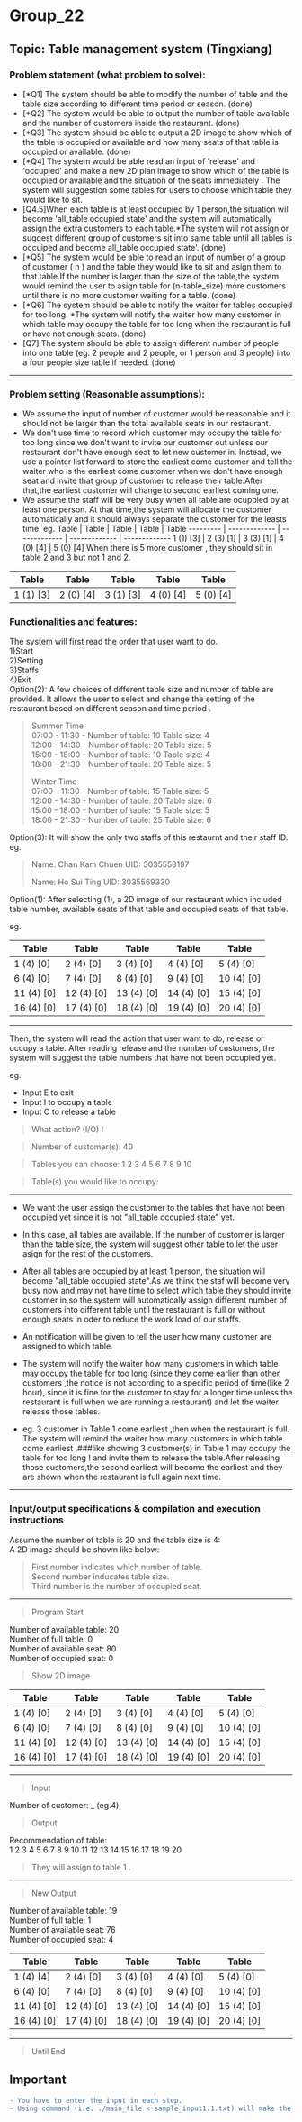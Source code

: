 # Group_22

## Topic: Table management system (Tingxiang)

### Problem statement (what problem to solve):

- [*Q1] The system should be able to modify the number of table and the table size according to different time period or season.  (done)
- [*Q2] The system would be able to output the number of table available and the number of customers inside the restaurant.   (done)
- [*Q3] The system should be able to output a 2D image to show which of the table is occupied or available and how many seats of that table is occupied or available.  (done)
- [*Q4] The system would be able read an input of 'release' and 'occupied' and make a new 2D plan image to show which of the table is occupied or available and the situation of the seats immediately . The system will suggestion some tables for users to choose which table they would like to sit. 
- [Q4.5]When each table is at least occupied by 1 person,the situation will become 'all_table occupied state'  and the system will automatically assign the extra customers to each table.*The system will not assign or suggest different group of customers sit into same table until all tables is occuiped and become all_table occupied state'. (done)
- [*Q5] The system would be able to read an input of number of a group of customer ( n ) and the table they would like to sit and asign them to that table.If the number is larger than the size of the table,the system would remind the user to asign table for (n-table_size) more customers until there is no more customer waiting for a table. (done)
- [*Q6] The system should be able to notify the waiter for tables occupied for too long. *The system will notify the waiter how many customer in which table may occupy the table for too long when the restaurant is full or have not enough seats. (done)   
- [Q7] The system should be able to assign different number of people into one table (eg. 2 people and 2 people, or 1 person and 3 people) into a four people size table if needed.  (done)

---

### Problem setting (Reasonable assumptions):  

- We assume the input of number of customer would be reasonable and it should not be larger than the total available seats in our restaurant.
- We don't use time to record which customer may occupy the table for too long since we don't want to invite our customer out unless our restaurant don't have enough seat to let new customer in. Instead, we use a pointer list forward to store the earliest come customer and tell the waiter who is the earliest come customer when we don't have enough seat and invite that group of customer to release their table.After that,the earliest customer will change to second earliest coming one.
- We assume the staff will be very busy when all table are ocuppied by at least one person. At that time,the system will allocate the customer automatically and it should always separate the customer for the leasts time.
eg.
Table | Table | Table | Table | Table
--------- | ------------- | ------------- | ------------- | -------------
1 (1) [3] | 2 (3) [1] | 3 (3) [1] | 4 (0) [4] | 5 (0) [4]
When there is 5 more customer , they should sit in table 2 and 3 but not 1 and 2.


Table | Table | Table | Table | Table
--------- | ------------- | ------------- | ------------- | -------------
1 (1) [3] | 2 (0) [4] | 3 (1) [3] | 4 (0) [4] | 5 (0) [4]
### Functionalities and features:
The system will first read the order that user want to do.  
1)Start  
2)Setting  
3)Staffs  
4)Exit  
Option(2): A few choices of different table size and number of table are provided. It allows the user to select and change the setting of the restaurant based on different season and time period .

> Summer Time  
> 07:00 - 11:30 - Number of table: 10 Table size: 4  
> 12:00 - 14:30 - Number of table: 20 Table size: 5  
> 15:00 - 18:00 - Number of table: 10 Table size: 4  
> 18:00 - 21:30 - Number of table: 20 Table size: 5  
>  
> Winter Time  
> 07:00 - 11:30 - Number of table: 15 Table size: 5  
> 12:00 - 14:30 - Number of table: 20 Table size: 6  
> 15:00 - 18:00 - Number of table: 15 Table size: 5  
> 18:00 - 21:30 - Number of table: 25 Table size: 6  

Option(3): It will show the only two staffs of this restaurnt and their staff ID.
eg.

> Name: Chan Kam Chuen	UID: 3035558197
>
> Name: Ho Sui Ting	UID: 3035569330

Option(1): After selecting (1), a 2D image of our restaurant which included table number, available seats of that table and occupied seats of that table.

eg.

Table | Table | Table | Table | Table
--------- | ------------- | ------------- | ------------- | -------------
1 (4) [0] | 2 (4) [0] | 3 (4) [0] | 4 (4) [0] | 5 (4) [0]
6 (4) [0] | 7 (4) [0] | 8 (4) [0] | 9 (4) [0] | 10 (4) [0]
11 (4) [0] | 12 (4) [0] | 13 (4) [0] | 14 (4) [0] | 15 (4) [0]
16 (4) [0] | 17 (4) [0] | 18 (4) [0] | 19 (4) [0] | 20 (4) [0]

---

Then, the system will read the action that user want to do, release or occupy a table. After reading release and the number of customers, the system will suggest the table numbers that have not been occupied yet.

eg.
  * Input E to exit   
  * Input I to occupy a table   
  * Input O to release a table   

> What action? (I/O) I

> Number of customer(s): 40

> Tables you can choose: 1 2 3 4 5 6 7 8 9 10 

> Table(s) you would like to occupy: 
---
- We want the user assign the customer to the tables that have not been occupied yet since it is not "all_table occupied state" yet.
- In this case, all tables are available. If the number of customer is larger than the table size, the system will suggest other table to let the user asign for the rest of the customers. 
- After all tables are occupied by at least 1 person, the situation will become "all_table occupied state".As we think the staf will become very busy now and may not have time to select which table they should invite customer in,so the system will automatically assign different number of customers into different table until the restaurant is full or without enough seats in oder to reduce the work load of our staffs.
- An notification will be given to tell the user how many customer are assigned to which table.
- The system will notify the waiter how many customers in which table may occupy the table for too long (since they come earlier than other customers ,the notice is not according to a specific period of time(like 2 hour), since it is fine for the customer to stay for a longer time unless the restaurant is full when we are running a restaurant)  and let the waiter release those tables. 

-  eg. 3 customer in Table 1 come earliest ,then when the restaurant is full. The system will remind the waiter how many customers in which  table come earliest ,###like showing 3 customer(s) in Table 1 may occupy the table for too long ! and invite them to release the table.After releasing those customers,the second earliest will become the earliest and they are shown when the restaurant is full again next time.
    
---

### Input/output specifications & compilation and execution instructions

Assume the number of table is 20 and the table size is 4:  
A 2D image should be shown like below:  

> First number indicates which number of table.  
> Second number inducates table size.  
> Third number is the number of occupied seat.
---  
> Program Start

Number of available table: 20  
Number of full table: 0  
Number of available seat: 80  
Number of occupied seat: 0  

> Show 2D image

Table | Table | Table | Table | Table
--------- | ------------- | ------------- | ------------- | -------------
1 (4) [0] | 2 (4) [0] | 3 (4) [0] | 4 (4) [0] | 5 (4) [0]
6 (4) [0] | 7 (4) [0] | 8 (4) [0] | 9 (4) [0] | 10 (4) [0]
11 (4) [0] | 12 (4) [0] | 13 (4) [0] | 14 (4) [0] | 15 (4) [0]
16 (4) [0] | 17 (4) [0] | 18 (4) [0] | 19 (4) [0] | 20 (4) [0]

---

> Input  

Number of customer: _ (eg.4)  
> Output  

Recommendation of table:  
1 2 3 4 5 6 7 8 9 10 11 12 13 14 15 16 17 18 19 20  
> They will assign to table 1 .

---

> New Output

Number of available table: 19  
Number of full table: 1  
Number of available seat: 76  
Number of occupied seat: 4  

Table | Table | Table | Table | Table
------------ | ------------- | ------------- | ------------- | -------------
1 (4) [4] | 2 (4) [0] | 3 (4) [0] | 4 (4) [0] | 5 (4) [0]
6 (4) [0] | 7 (4) [0] | 8 (4) [0] | 9 (4) [0] | 10 (4) [0]
11 (4) [0] | 12 (4) [0] | 13 (4) [0] | 14 (4) [0] | 15 (4) [0]
16 (4) [0] | 17 (4) [0] | 18 (4) [0] | 19 (4) [0] | 20 (4) [0]

---

> Until End

## Important  
```diff
- You have to enter the input in each step.
- Using command (i.e. ./main_file < sample_input1.1.txt) will make the typesetting ugly.
```
